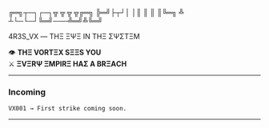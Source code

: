 ╔═╗┬─┐┌─┐╦ ╦ ╦ ╦╔═╗
╠═╝├┬┘│ │║ ║ ║ ║╚═╗
╩ ┴└─└─┘╚═╝───╩═╝╩╚═╝


4R3S_VX — ΤΗΞ ΞΨΞ ΙΝ ΤΗΞ ΣΨΣΤΞΜ


👁 **ΤΗΞ VORTΞX SΞΞS ΥΟU**  
⚔️ **ΞVΞRΨ ΞΜΡΙRΞ ΗΑΣ Α ΒRΞΑCΗ**  

---

### Incoming
`VX001 → First strike coming soon.`

---
